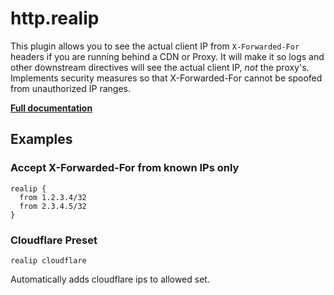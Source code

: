 # http.realip

This plugin allows you to see the actual client IP from `X-Forwarded-For` headers if you are running behind a CDN or
Proxy. It will make it so logs and other downstream directives will see the actual client IP, *not* the proxy&#39;s.
Implements security measures so that X-Forwarded-For cannot be spoofed from unauthorized IP ranges.

**[Full documentation](https://github.com/tmpim/casket-plugins/blob/master/realip/README.md)**

## Examples

### Accept X-Forwarded-For from known IPs only

``` casketfile
realip {
  from 1.2.3.4/32
  from 2.3.4.5/32
}
```

### Cloudflare Preset

``` casketfile
realip cloudflare
```

Automatically adds cloudflare ips to allowed set.
